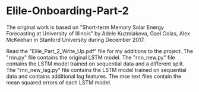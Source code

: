 # Elile-Onboarding-Part-2

The original work is based on "Short-term Memory Solar Energy Forecasting at University of Illinois"
by Adele Kuzmiakova, Gael Colas, Alex McKeehan in Stanford University during December 2017. 

Read the "Elile_Part_2_Write_Up.pdf" file for my additions to the project. The "rnn.py" file contains the original LSTM model. The "rnn_new.py" file contains the LSTM model trained on sequential data and a different split. The "rnn_new_lag.py" file contains the LSTM model trained on sequential data and contains additional lag features. The mse text files contain the mean squared errors of each LSTM model.

